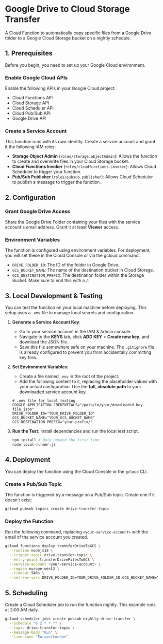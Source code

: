 # Google Drive to Cloud Storage Transfer

A Cloud Function to automatically copy specific files from a Google Drive folder to a Google Cloud Storage bucket on a nightly schedule.

## 1. Prerequisites

Before you begin, you need to set up your Google Cloud environment.

### Enable Google Cloud APIs

Enable the following APIs in your Google Cloud project:
- Cloud Functions API
- Cloud Storage API
- Cloud Scheduler API
- Cloud Pub/Sub API
- Google Drive API

### Create a Service Account

This function runs with its own identity. Create a service account and grant it the following IAM roles:
- **Storage Object Admin** (`roles/storage.objectAdmin`): Allows the function to create and overwrite files in your Cloud Storage bucket.
- **Cloud Functions Invoker** (`roles/cloudfunctions.invoker`): Allows Cloud Scheduler to trigger your function.
- **Pub/Sub Publisher** (`roles/pubsub.publisher`): Allows Cloud Scheduler to publish a message to trigger the function.

## 2. Configuration

### Grant Google Drive Access

Share the Google Drive Folder containing your files with the service account's email address. Grant it at least **Viewer** access.

### Environment Variables

The function is configured using environment variables. For deployment, you will set these in the Cloud Console or via the gcloud command.

- `DRIVE_FOLDER_ID`: The ID of the folder in Google Drive.
- `GCS_BUCKET_NAME`: The name of the destination bucket in Cloud Storage.
- `GCS_DESTINATION_PREFIX`: The destination folder within the Storage Bucket. Make sure to end this with a `/`.

###

## 3. Local Development & Testing

You can test the function on your local machine before deploying. This setup uses a `.env` file to manage local secrets and configuration.

1.  **Generate a Service Account Key**:
    - Go to your service account in the IAM & Admin console.
    - Navigate to the **KEYS** tab, click **ADD KEY** > **Create new key**, and download the JSON file.
    - Save this file somewhere safe on your machine. The `.gitignore` file is already configured to prevent you from accidentally committing key files.

2.  **Set Environment Variables**:
    - Create a file named `.env` in the root of the project.
    - Add the following content to it, replacing the placeholder values with your actual configuration. Use the **full, absolute path** to your downloaded service account key.

    ```
    # .env file for local testing
    GOOGLE_APPLICATION_CREDENTIALS="/path/to/your/downloaded-key-file.json"
    DRIVE_FOLDER_ID="YOUR_DRIVE_FOLDER_ID"
    GCS_BUCKET_NAME="YOUR_GCS_BUCKET_NAME"
    GCS_DESTINATION_PREFIX="your-prefix/"
    ```

3.  **Run the Test**:
    Install dependencies and run the local test script.

    ```bash
    npm install # Only needed the first time
    node local-runner.js
    ```

## 4. Deployment

You can deploy the function using the Cloud Console or the `gcloud` CLI.

### Create a Pub/Sub Topic

The function is triggered by a message on a Pub/Sub topic. Create one if it doesn't exist:
```bash
gcloud pubsub topics create drive-transfer-topic
```

### Deploy the Function

Run the following command, replacing `<your-service-account>` with the email of the service account you created.
```bash
gcloud functions deploy transferDriveToGCS \
  --runtime nodejs18 \
  --trigger-topic drive-transfer-topic \
  --entry-point transferDriveFilesToGCS \
  --service-account <your-service-account> \
  --region europe-west2 \
  --timeout 540s \
  --set-env-vars DRIVE_FOLDER_ID=YOUR_DRIVE_FOLDER_ID,GCS_BUCKET_NAME=YOUR_GCS_BUCKET_NAME,GCS_DESTINATION_PREFIX="YOUR_DESTINATION_PREFIX
```

## 5. Scheduling

Create a Cloud Scheduler job to run the function nightly. This example runs at 2:00 AM daily.

```bash
gcloud scheduler jobs create pubsub nightly-drive-transfer \
  --schedule "0 2 * * *" \
  --topic drive-transfer-topic \
  --message-body "Run" \
  --time-zone "Europe/London"
```
